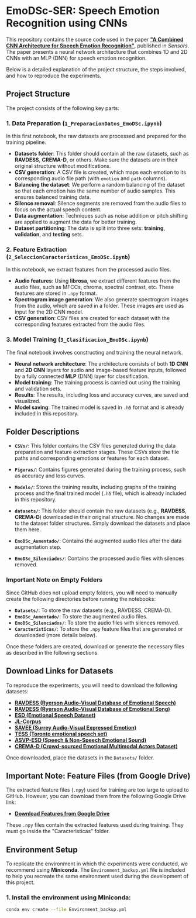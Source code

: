 # EmoDSc-SER: Speech Emotion Recognition using CNNs

This repository contains the source code used in the paper **["A Combined CNN Architecture for Speech Emotion Recognition"](https://www.mdpi.com/1424-8220/24/17/5797)**, published in *Sensors*. The paper presents a neural network architecture that combines 1D and 2D CNNs with an MLP (DNN) for speech emotion recognition.

Below is a detailed explanation of the project structure, the steps involved, and how to reproduce the experiments.

## Project Structure

The project consists of the following key parts:

### 1. Data Preparation (`1_PreparacionDatos_EmoDSc.ipynb`)
In this first notebook, the raw datasets are processed and prepared for the training pipeline.

- **Datasets folder**: This folder should contain all the raw datasets, such as **RAVDESS**, **CREMA-D**, or others. Make sure the datasets are in their original structure without modifications.
- **CSV generation**: A CSV file is created, which maps each emotion to its corresponding audio file path (with `emotion` and `path` columns).
- **Balancing the dataset**: We perform a random balancing of the dataset so that each emotion has the same number of audio samples. This ensures balanced training data.
- **Silence removal**: Silence segments are removed from the audio files to focus on the actual speech content.
- **Data augmentation**: Techniques such as noise addition or pitch shifting are applied to augment the data for better training.
- **Dataset partitioning**: The data is split into three sets: **training**, **validation**, and **testing** sets.

### 2. Feature Extraction (`2_SeleccionCaracteristicas_EmoDSc.ipynb`)
In this notebook, we extract features from the processed audio files.

- **Audio features**: Using **librosa**, we extract different features from the audio files, such as MFCCs, chroma, spectral contrast, etc. These features are stored in `.npy` format.
- **Spectrogram image generation**: We also generate spectrogram images from the audio, which are saved in a folder. These images are used as input for the 2D CNN model.
- **CSV generation**: CSV files are created for each dataset with the corresponding features extracted from the audio files.

### 3. Model Training (`3_Clasificacion_EmoDSc.ipynb`)
The final notebook involves constructing and training the neural network.

- **Neural network architecture**: The architecture consists of both **1D CNN** and **2D CNN** layers for audio and image-based feature inputs, followed by a fully connected **MLP** (DNN) layer for classification.
- **Model training**: The training process is carried out using the training and validation sets.
- **Results**: The results, including loss and accuracy curves, are saved and visualized.
- **Model saving**: The trained model is saved in `.h5` format and is already included in this repository.

## Folder Descriptions

- **`CSVs/`**: This folder contains the CSV files generated during the data preparation and feature extraction stages. These CSVs store the file paths and corresponding emotions or features for each dataset.
  
- **`Figuras/`**: Contains figures generated during the training process, such as accuracy and loss curves.

- **`Modelo/`**: Stores the training results, including graphs of the training process and the final trained model (`.h5` file), which is already included in this repository.

- **`datasets/`**: This folder should contain the raw datasets (e.g., **RAVDESS**, **CREMA-D**) downloaded in their original structure. No changes are made to the dataset folder structures. Simply download the datasets and place them here.

- **`EmoDSc_Aumentado/`**: Contains the augmented audio files after the data augmentation step.

- **`EmoDSc_Silenciados/`**: Contains the processed audio files with silences removed.

### Important Note on Empty Folders
Since GitHub does not upload empty folders, you will need to manually create the following directories before running the notebooks:

- **`Datasets/`**: To store the raw datasets (e.g., RAVDESS, CREMA-D).
- **`EmoDSc_Aumentado/`**: To store the augmented audio files.
- **`EmoDSc_Silenciados/`**: To store the audio files with silences removed.
- **`Caracteristicas/`**: To store the `.npy` feature files that are generated or downloaded (more details below).

Once these folders are created, download or generate the necessary files as described in the following sections.

## Download Links for Datasets

To reproduce the experiments, you will need to download the following datasets:

- **[RAVDESS (Ryerson Audio-Visual Database of Emotional Speech)](https://www.kaggle.com/datasets/uwrfkaggler/ravdess-emotional-speech-audio)**
- **[RAVDESS (Ryerson Audio-Visual Database of Emotional Song)](https://www.kaggle.com/datasets/uwrfkaggler/ravdess-emotional-song-audio)**
- **[ESD (Emotional Speech Dataset)](https://github.com/HLTSingapore/Emotional-Speech-Data)**
- **[JL-Corpus](https://www.kaggle.com/datasets/tli725/jl-corpus)**
- **[SAVEE (Surrey Audio-Visual Expressed Emotion)](https://www.kaggle.com/datasets/ejlok1/surrey-audiovisual-expressed-emotion-savee)**
- **[TESS (Toronto emotional speech set)](https://www.kaggle.com/datasets/ejlok1/toronto-emotional-speech-set-tess)**
- **[ASVP-ESD (Speech & Non-Speech Emotional Sound)](https://www.kaggle.com/datasets/dejolilandry/asvpesdspeech-nonspeech-emotional-utterances)**
- **[CREMA-D (Crowd-sourced Emotional Multimodal Actors Dataset)](https://www.kaggle.com/datasets/ejlok1/cremad)**

Once downloaded, place the datasets in the `Datasets/` folder.

## Important Note: Feature Files (from Google Drive)
The extracted feature files (`.npy`) used for training are too large to upload to GitHub. However, you can download them from the following Google Drive link:

- **[Download Features from Google Drive](https://drive.google.com/drive/folders/1IgC-iU3W-tv1rpYqKNdxAl_v_nwKMQSC?usp=drive_link)**

These `.npy` files contain the extracted features used during training. They must go inside the "Caracteristicas" folder.

## Environment Setup

To replicate the environment in which the experiments were conducted, we recommend using **Miniconda**. The `Environment_backup.yml` file is included to help you recreate the same environment used during the development of this project.

### 1. Install the environment using Miniconda:
```bash
conda env create --file Environment_backup.yml
